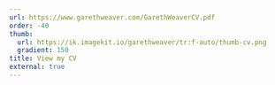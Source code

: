 ```yaml
---
url: https://www.garethweaver.com/GarethWeaverCV.pdf
order: -40
thumb:
  url: https://ik.imagekit.io/garethweaver/tr:f-auto/thumb-cv.png
  gradient: 150
title: View my CV
external: true
---
```

